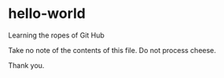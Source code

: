 # hello-world
Learning the ropes of Git Hub

Take no note of the contents of this file.
Do not process cheese.

Thank you.
